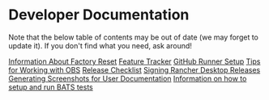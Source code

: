 # Developer Documentation

Note that the below table of contents may be out of date
(we may forget to update it). If you don't find what you need,
ask around!

[Information About Factory Reset](factory-reset.md)
[Feature Tracker](features.md)
[GitHub Runner Setup](github-runner-setup.md)
[Tips for Working with OBS](obs.md)
[Release Checklist](release-checklist.md)
[Signing Rancher Desktop Releases](signing.md)
[Generating Screenshots for User Documentation](../../screenshots/README.md)
[Information on how to setup and run BATS tests](../../bats/README.md)
